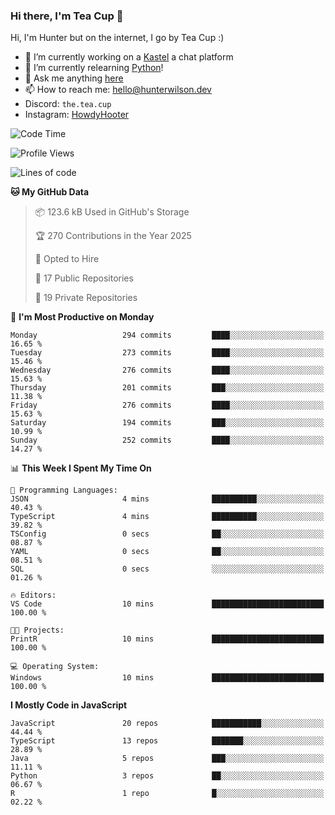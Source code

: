 ### Hi there, I'm Tea Cup 👋 

Hi, I'm Hunter but on the internet, I go by Tea Cup :)

- 🔭 I’m currently working on a [Kastel](https://github.com/KastelApp) a chat platform
- 🌱 I’m currently relearning [Python](https://github.com/TheTeaCup/CIS-3680)!
- 💬 Ask me anything [here](https://github.com/TheTeaCup/TheTeaCup/issues)
- 📫 How to reach me: [hello@hunterwilson.dev](mailto:hello@hunterwilson.dev)
- Discord: `the.tea.cup`
- Instagram: [HowdyHooter](https://instagram.com/HowdyHooter)

<!--START_SECTION:waka-->
![Code Time](http://img.shields.io/badge/Code%20Time-635%20hrs%2021%20mins-blue)

![Profile Views](http://img.shields.io/badge/Profile%20Views-0-blue)

![Lines of code](https://img.shields.io/badge/From%20Hello%20World%20I%27ve%20Written-846.9%20thousand%20lines%20of%20code-blue)

**🐱 My GitHub Data** 

> 📦 123.6 kB Used in GitHub's Storage 
 > 
> 🏆 270 Contributions in the Year 2025
 > 
> 💼 Opted to Hire
 > 
> 📜 17 Public Repositories 
 > 
> 🔑 19 Private Repositories 
 > 
📅 **I'm Most Productive on Monday** 

```text
Monday                   294 commits         ████░░░░░░░░░░░░░░░░░░░░░   16.65 % 
Tuesday                  273 commits         ████░░░░░░░░░░░░░░░░░░░░░   15.46 % 
Wednesday                276 commits         ████░░░░░░░░░░░░░░░░░░░░░   15.63 % 
Thursday                 201 commits         ███░░░░░░░░░░░░░░░░░░░░░░   11.38 % 
Friday                   276 commits         ████░░░░░░░░░░░░░░░░░░░░░   15.63 % 
Saturday                 194 commits         ███░░░░░░░░░░░░░░░░░░░░░░   10.99 % 
Sunday                   252 commits         ████░░░░░░░░░░░░░░░░░░░░░   14.27 % 
```


📊 **This Week I Spent My Time On** 

```text
💬 Programming Languages: 
JSON                     4 mins              ██████████░░░░░░░░░░░░░░░   40.43 % 
TypeScript               4 mins              ██████████░░░░░░░░░░░░░░░   39.82 % 
TSConfig                 0 secs              ██░░░░░░░░░░░░░░░░░░░░░░░   08.87 % 
YAML                     0 secs              ██░░░░░░░░░░░░░░░░░░░░░░░   08.51 % 
SQL                      0 secs              ░░░░░░░░░░░░░░░░░░░░░░░░░   01.26 % 

🔥 Editors: 
VS Code                  10 mins             █████████████████████████   100.00 % 

🐱‍💻 Projects: 
PrintR                   10 mins             █████████████████████████   100.00 % 

💻 Operating System: 
Windows                  10 mins             █████████████████████████   100.00 % 
```

**I Mostly Code in JavaScript** 

```text
JavaScript               20 repos            ███████████░░░░░░░░░░░░░░   44.44 % 
TypeScript               13 repos            ███████░░░░░░░░░░░░░░░░░░   28.89 % 
Java                     5 repos             ███░░░░░░░░░░░░░░░░░░░░░░   11.11 % 
Python                   3 repos             ██░░░░░░░░░░░░░░░░░░░░░░░   06.67 % 
R                        1 repo              █░░░░░░░░░░░░░░░░░░░░░░░░   02.22 % 
```




<!--END_SECTION:waka-->

